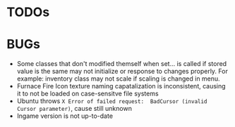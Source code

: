 # TODOs

# BUGs
- Some classes that don't modified themself when set... is called if stored value is the same may not initialize or response to changes properly. For example: inventory class may not scale if scaling is changed in menu.
- Furnace Fire Icon texture naming capatalization is inconsistent, causing it to not be loaded on case-sensitve file systems
- Ubuntu throws `X Error of failed request:  BadCursor (invalid Cursor parameter)`, cause still unknown
- Ingame version is not up-to-date
